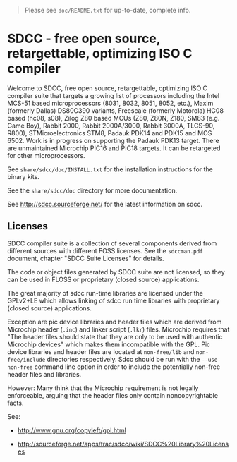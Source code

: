 > Please see `doc/README.txt` for up-to-date, complete info.

# SDCC - free open source, retargettable, optimizing ISO C compiler

Welcome to SDCC, free open source, retargettable, optimizing ISO C
compiler suite that targets a growing list of processors including the
Intel MCS-51 based microprocessors (8031, 8032, 8051, 8052, etc.), Maxim
(formerly Dallas) DS80C390 variants, Freescale (formerly Motorola) HC08
based (hc08, s08), Zilog Z80 based MCUs (Z80, Z80N, Z180, SM83 (e.g. Game Boy),
Rabbit 2000, Rabbit 2000A/3000, Rabbit 3000A, TLCS-90, R800),
STMicroelectronics STM8, Padauk PDK14 and PDK15 and MOS 6502.
Work is in progress on supporting the Padauk PDK13 target.
There are unmaintained Microchip PIC16 and PIC18 targets.
It can be retargeted for other microprocessors.

See `share/sdcc/doc/INSTALL.txt` for the installation instructions for
the binary kits.

See the `share/sdcc/doc` directory for more documentation.

See http://sdcc.sourceforge.net/ for the latest information on sdcc.


## Licenses

SDCC compiler suite is a collection of several components derived from
different sources with different FOSS licenses. See the `sdccman.pdf`
document, chapter "SDCC Suite Licenses" for details.

The code or object files generated by SDCC suite are not licensed, so
they can be used in FLOSS or proprietary (closed source) applications.

The great majority of sdcc run-time libraries are licensed under the
GPLv2+LE which allows linking of sdcc run time libraries with
proprietary (closed source) applications.

Exception are pic device libraries and header files which are derived
from Microchip header (`.inc`) and linker script (`.lkr`) files. Microchip
requires that "The header files should state that they are only to be
used with authentic Microchip devices" which makes them incompatible
with the GPL. Pic device libraries and header files are located at
`non-free/lib` and `non-free/include` directories respectively. Sdcc should
be run with the `--use-non-free` command line option in order to include
the potentially non-free header files and libraries.

However: Many think that the Microchip requirement is not legally enforceable,
arguing that the header files only contain noncopyrightable facts.

See:

- http://www.gnu.org/copyleft/gpl.html

- http://sourceforge.net/apps/trac/sdcc/wiki/SDCC%20Library%20Licenses


